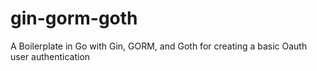 # gin-gorm-goth
A Boilerplate in Go with Gin, GORM, and Goth for creating a basic Oauth user authentication 
